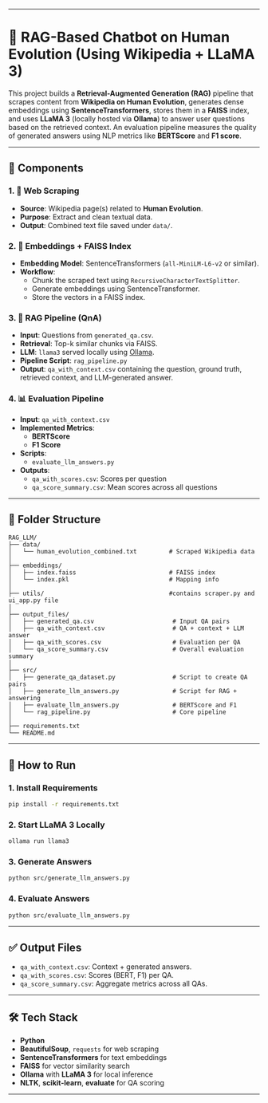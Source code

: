 
---

# 🧬 RAG-Based Chatbot on Human Evolution (Using Wikipedia + LLaMA 3)

This project builds a **Retrieval-Augmented Generation (RAG)** pipeline that scrapes content from **Wikipedia on Human Evolution**, generates dense embeddings using **SentenceTransformers**, stores them in a **FAISS** index, and uses **LLaMA 3** (locally hosted via **Ollama**) to answer user questions based on the retrieved context. An evaluation pipeline measures the quality of generated answers using NLP metrics like **BERTScore** and **F1 score**.

---

## 📌 Components

### 1. 🧹 Web Scraping

- **Source**: Wikipedia page(s) related to **Human Evolution**.
- **Purpose**: Extract and clean textual data.
- **Output**: Combined text file saved under `data/`.

### 2. 🧠 Embeddings + FAISS Index

- **Embedding Model**: SentenceTransformers (`all-MiniLM-L6-v2` or similar).
- **Workflow**:
  - Chunk the scraped text using `RecursiveCharacterTextSplitter`.
  - Generate embeddings using SentenceTransformer.
  - Store the vectors in a FAISS index.

### 3. 🤖 RAG Pipeline (QnA)

- **Input**: Questions from `generated_qa.csv`.
- **Retrieval**: Top-k similar chunks via FAISS.
- **LLM**: `llama3` served locally using [Ollama](https://ollama.com/).
- **Pipeline Script**: `rag_pipeline.py`
- **Output**: `qa_with_context.csv` containing the question, ground truth, retrieved context, and LLM-generated answer.

### 4. 📊 Evaluation Pipeline

- **Input**: `qa_with_context.csv`
- **Implemented Metrics**:
  - **BERTScore**
  - **F1 Score**
- **Scripts**:
  - `evaluate_llm_answers.py`
- **Outputs**:
  - `qa_with_scores.csv`: Scores per question
  - `qa_score_summary.csv`: Mean scores across all questions

---

## 📁 Folder Structure

```
RAG_LLM/
├── data/
│   └── human_evolution_combined.txt         # Scraped Wikipedia data
│
├── embeddings/
│   ├── index.faiss                          # FAISS index
│   └── index.pkl                            # Mapping info
│
├── utils/                                   #contains scraper.py and ui_app.py file
│
├── output_files/
│   ├── generated_qa.csv                      # Input QA pairs
│   ├── qa_with_context.csv                   # QA + context + LLM answer
│   ├── qa_with_scores.csv                    # Evaluation per QA
│   └── qa_score_summary.csv                  # Overall evaluation summary
│
├── src/
│   ├── generate_qa_dataset.py                # Script to create QA pairs
│   ├── generate_llm_answers.py               # Script for RAG + answering
│   ├── evaluate_llm_answers.py               # BERTScore and F1
│   └── rag_pipeline.py                       # Core pipeline
│
├── requirements.txt
└── README.md
```

---

## 🚀 How to Run

### 1. Install Requirements
```bash
pip install -r requirements.txt
```

### 2. Start LLaMA 3 Locally
```bash
ollama run llama3
```

### 3. Generate Answers
```bash
python src/generate_llm_answers.py
```

### 4. Evaluate Answers
```bash
python src/evaluate_llm_answers.py
```

---

## ✅ Output Files

- `qa_with_context.csv`: Context + generated answers.
- `qa_with_scores.csv`: Scores (BERT, F1) per QA.
- `qa_score_summary.csv`: Aggregate metrics across all QAs.

---

## 🛠 Tech Stack

- **Python**
- **BeautifulSoup**, `requests` for web scraping
- **SentenceTransformers** for text embeddings
- **FAISS** for vector similarity search
- **Ollama** with **LLaMA 3** for local inference
- **NLTK**, **scikit-learn**, **evaluate** for QA scoring

---


